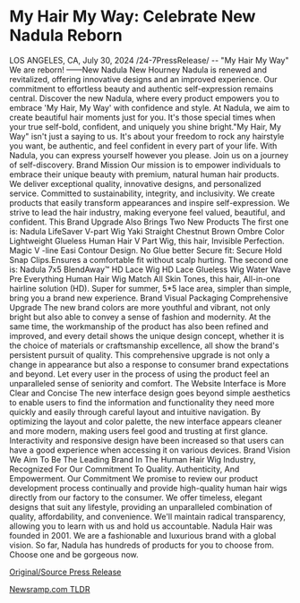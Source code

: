 # My Hair My Way: Celebrate New Nadula Reborn

LOS ANGELES, CA, July 30, 2024 /24-7PressRelease/ -- "My Hair My Way" We are reborn! ——New Nadula New Hourney  Nadula is renewed and revitalized, offering innovative designs and an improved experience. Our commitment to effortless beauty and authentic self-expression remains central. Discover the new Nadula, where every product empowers you to embrace 'My Hair, My Way' with confidence and style.  At Nadula, we aim to create beautiful hair moments just for you. It's those special times when your true self-bold, confident, and uniquely you shine bright."My Hair, My Way" isn't just a saying to us. It's about your freedom to rock any hairstyle you want, be authentic, and feel confident in every part of your life. With Nadula, you can express yourself however you please. Join us on a journey of self-discovery.  Brand Mission Our mission is to empower individuals to embrace their unique beauty with premium, natural human hair products. We deliver exceptional quality, innovative designs, and personalized service.  Committed to sustainability, integrity, and inclusivity. We create products that easily transform appearances and inspire self-expression. We strive to lead the hair industry, making everyone feel valued, beautiful, and confident.  This Brand Upgrade Also Brings Two New Products The first one is: Nadula LifeSaver V-part Wig Yaki Straight Chestnut Brown Ombre Color Lightweight Glueless Human Hair V Part Wig, this hair, Invisible Perfection. Magic V -line Easi Contour Design. No Glue better Secure fit: Secure Hold Snap Clips.Ensures a comfortable fit without scalp hurting.  The second one is: Nadula 7x5 BlendAway™ HD Lace Wig HD Lace Glueless Wig Water Wave Pre Everything Human Hair Wig Match All Skin Tones, this hair, All-in-one hairline solution (HD). Super for summer, 5*5 lace area, simpler than simple, bring you a brand new experience.  Brand Visual Packaging Comprehensive Upgrade The new brand colors are more youthful and vibrant, not only bright but also able to convey a sense of fashion and modernity. At the same time, the workmanship of the product has also been refined and improved, and every detail shows the unique design concept, whether it is the choice of materials or craftsmanship excellence, all show the brand's persistent pursuit of quality.   This comprehensive upgrade is not only a change in appearance but also a response to consumer brand expectations and beyond. Let every user in the process of using the product feel an unparalleled sense of seniority and comfort.  The Website Interface is More Clear and Concise The new interface design goes beyond simple aesthetics to enable users to find the information and functionality they need more quickly and easily through careful layout and intuitive navigation.   By optimizing the layout and color palette, the new interface appears cleaner and more modern, making users feel good and trusting at first glance. Interactivity and responsive design have been increased so that users can have a good experience when accessing it on various devices.  Brand Vision We Aim To Be The Leading Brand In The Human Hair Wig Industry, Recognized For Our Commitment To Quality. Authenticity, And Empowerment.  Our Commitment We promise to review our product development process continually and provide high-quality human hair wigs directly from our factory to the consumer. We offer timeless, elegant designs that suit any lifestyle, providing an unparalleled combination of quality, affordability, and convenience. We'll maintain radical transparency, allowing you to learn with us and hold us accountable.  Nadula Hair was founded in 2001. We are a fashionable and luxurious brand with a global vision. So far, Nadula has hundreds of products for you to choose from. Choose one and be gorgeous now. 

[Original/Source Press Release](https://www.24-7pressrelease.com/press-release/512947/my-hair-my-way-celebrate-new-nadula-reborn) 

[Newsramp.com TLDR](https://newsramp.com/None) 